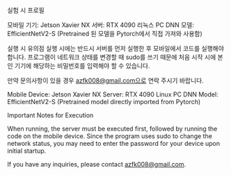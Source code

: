 실험 시 프로필

모바일 기기: Jetson Xavier NX 
서버: RTX 4090 리눅스 PC 
DNN 모델: EfficientNetV2-S (Pretrained 된 모델을 Pytorch에서 직접 가져와 사용함) 

실행 시 유의점 
실행 시에는 반드시 서버를 먼저 실행한 후 모바일에서 코드를 실행해야 합니다. 
프로그램이 네트워크 상태를 변경할 때 sudo를 쓰기 때문에 처음 시작 시에 본인 기기에 해당하는 비밀번호를 입력해야 할 수 있습니다. 

만약 문의사항이 있을 경우 azfk008@gmail.com으로 연락 주시기 바랍니다. 


Mobile Device: Jetson Xavier NX
Server: RTX 4090 Linux PC
DNN Model: EfficientNetV2-S (Pretrained model directly imported from Pytorch)

Important Notes for Execution

When running, the server must be executed first, followed by running the code on the mobile device.
Since the program uses sudo to change the network status, you may need to enter the password for your device upon initial startup.

If you have any inquiries, please contact azfk008@gmail.com.
